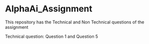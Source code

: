 # AlphaAi_Assignment
This repository has the Technical and Non Technical questions of the assignment

Technical question: Question 1 and Question 5
